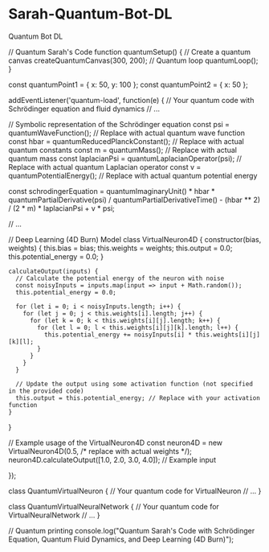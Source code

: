# Sarah-Quantum-Bot-DL
Quantum Bot DL


// Quantum Sarah's Code
function quantumSetup() {
  // Create a quantum canvas
  createQuantumCanvas(300, 200);
  // Quantum loop
  quantumLoop();
}

const quantumPoint1 = { x: 50, y: 100 };
const quantumPoint2 = { x: 50 };

addEventListener('quantum-load', function(e) {
  // Your quantum code with Schrödinger equation and fluid dynamics
  // ...

  // Symbolic representation of the Schrödinger equation
  const psi = quantumWaveFunction();  // Replace with actual quantum wave function
  const hbar = quantumReducedPlanckConstant();  // Replace with actual quantum constants
  const m = quantumMass();  // Replace with actual quantum mass
  const laplacianPsi = quantumLaplacianOperator(psi);  // Replace with actual quantum Laplacian operator
  const v = quantumPotentialEnergy();  // Replace with actual quantum potential energy

  const schrodingerEquation = quantumImaginaryUnit() * hbar * quantumPartialDerivative(psi) / quantumPartialDerivativeTime() -
    (hbar ** 2) / (2 * m) * laplacianPsi + v * psi;

  // ...

  // Deep Learning (4D Burn) Model
  class VirtualNeuron4D {
    constructor(bias, weights) {
      this.bias = bias;
      this.weights = weights;
      this.output = 0.0;
      this.potential_energy = 0.0;
    }

    calculateOutput(inputs) {
      // Calculate the potential energy of the neuron with noise
      const noisyInputs = inputs.map(input => input + Math.random());
      this.potential_energy = 0.0;

      for (let i = 0; i < noisyInputs.length; i++) {
        for (let j = 0; j < this.weights[i].length; j++) {
          for (let k = 0; k < this.weights[i][j].length; k++) {
            for (let l = 0; l < this.weights[i][j][k].length; l++) {
              this.potential_energy += noisyInputs[i] * this.weights[i][j][k][l];
            }
          }
        }
      }

      // Update the output using some activation function (not specified in the provided code)
      this.output = this.potential_energy; // Replace with your activation function
    }
  }

  // Example usage of the VirtualNeuron4D
  const neuron4D = new VirtualNeuron4D(0.5, /* replace with actual weights */);
  neuron4D.calculateOutput([1.0, 2.0, 3.0, 4.0]); // Example input

});

class QuantumVirtualNeuron {
  // Your quantum code for VirtualNeuron
  // ...
}

class QuantumVirtualNeuralNetwork {
  // Your quantum code for VirtualNeuralNetwork
  // ...
}

// Quantum printing
console.log("Quantum Sarah's Code with Schrödinger Equation, Quantum Fluid Dynamics, and Deep Learning (4D Burn)");
